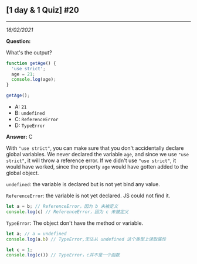 

## [1 day & 1 Quiz] #20

***

*16/02/2021*

**Question:**

What's the output? 

```js
function getAge() {
  'use strict';
  age = 21;
  console.log(age);
}

getAge();
```

- A: `21`
- B: `undefined`
- C: `ReferenceError`
- D: `TypeError`

**Answer:** C

With `"use strict"`, you can make sure that you don't accidentally declare global variables. We never declared the variable `age`, and since we use `"use strict"`, it will throw a reference error. If we didn't use `"use strict"`, it would have worked, since the property `age` would have gotten added to the global object. 

`undefined`: the variable is declared but is not yet bind any value.

`ReferenceError`: the variable is not yet declared. JS could not find it.

```js
let a = b; // ReferenceError，因为 b 未被定义
console.log(c) // ReferenceError，因为 c 未被定义
```

`TypeError`: The object don't have the method or variable. 

```js
let a; // a = undefined
console.log(a.b) // TypeError,无法从 undefined 这个类型上读取属性

let c = 1;
console.log(c()) // TypeError，c并不是一个函数
```

